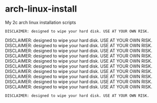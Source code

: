 # arch-linux-install
My 2c arch linux installation scripts
```
DISCLAIMER: designed to wipe your hard disk. USE AT YOUR OWN RISK.
```
DISCLAIMER: designed to wipe your hard disk. USE AT YOUR OWN RISK.
DISCLAIMER: designed to wipe your hard disk. USE AT YOUR OWN RISK.
DISCLAIMER: designed to wipe your hard disk. USE AT YOUR OWN RISK.
DISCLAIMER: designed to wipe your hard disk. USE AT YOUR OWN RISK.
DISCLAIMER: designed to wipe your hard disk. USE AT YOUR OWN RISK.
DISCLAIMER: designed to wipe your hard disk. USE AT YOUR OWN RISK.
DISCLAIMER: designed to wipe your hard disk. USE AT YOUR OWN RISK.
DISCLAIMER: designed to wipe your hard disk. USE AT YOUR OWN RISK.
DISCLAIMER: designed to wipe your hard disk. USE AT YOUR OWN RISK.
DISCLAIMER: designed to wipe your hard disk. USE AT YOUR OWN RISK.
```
DISCLAIMER: designed to wipe your hard disk. USE AT YOUR OWN RISK.
```
